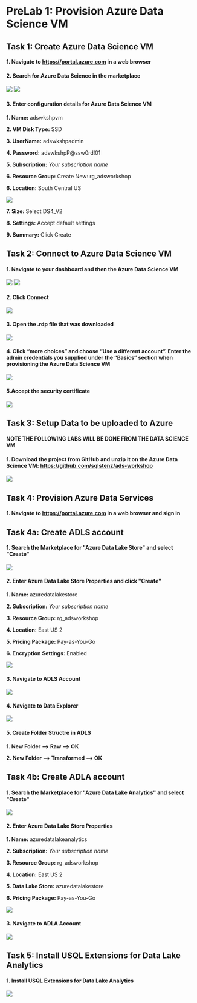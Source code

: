 # PreLab 1: Provision Azure Data Science VM

## Task 1: Create Azure Data Science VM

#### 1.	Navigate to https://portal.azure.com in a web browser

#### 2.	Search for Azure Data Science in the marketplace
   ![](/screenshots/Lab1_ProvisionServices/ADS01_Search.png)
   ![](/screenshots/Lab1_ProvisionServices/ADS02_Create.png)

#### 3. Enter configuration details for Azure Data Science VM
   **1. Name:** adswkshpvm
  
   **2. VM Disk Type:** SSD
  
   **3. UserName:** adswkshpadmin
  
   **4. Password:** adswkshpP@ssw0rd!01

   **5. Subscription:** *Your subscription name*
  
   **6. Resource Group:** Create New: rg_adsworkshop
  
   **6. Location:** South Central US
   
   ![](/screenshots/Lab1_ProvisionServices/ADS03_BasicSettings.png)
  
   **7. Size:** Select DS4_V2
  
   **8. Settings:** Accept default settings
  
   **9. Summary:** Click Create
 	
## Task 2: Connect to Azure Data Science VM
#### 1.	Navigate to your dashboard and then the Azure Data Science VM

![](/screenshots/Lab1_ProvisionServices/ADS04_Dashboard1.png)
![](/screenshots/Lab1_ProvisionServices/ADS05_Dashboard2.png)
   
#### 2.	Click Connect

   ![](/screenshots/Lab1_ProvisionServices/ADS06_Connect.png)
   
#### 3.	Open the .rdp file that was downloaded

   ![](/screenshots/Lab1_ProvisionServices/ADS07_ConnectRDP.png)
   
#### 4.	Click “more choices” and choose “Use a different account”.   Enter the admin credentials you supplied under the “Basics” section when provisioning the Azure Data Science VM

   ![](/screenshots/Lab1_ProvisionServices/ADS08_ConnectCredentials.png)
   
#### 5.Accept the security certificate

   ![](/screenshots/Lab1_ProvisionServices/ADS09_AcceptCert.png)
   
## Task 3: Setup Data to be uploaded to Azure 
#### NOTE **THE FOLLOWING LABS WILL BE DONE FROM THE DATA SCIENCE VM**
#### 1.	Download the project from GitHub and unzip it on the Azure Data Science VM: https://github.com/sqlstenz/ads-workshop

   ![](/screenshots/Lab1_ProvisionServices/ADS10_DownloadData.png)

## Task 4: Provision Azure Data Services

#### 1.	Navigate to https://portal.azure.com in a web browser and sign in

## Task 4a: Create ADLS account
#### 1.	Search the Marketplace for "Azure Data Lake Store" and select "Create"

   ![](/screenshots/Lab1_ProvisionServices/CreateADLS01_Search.png)

#### 2.	Enter Azure Data Lake Store Properties and click "Create"

   **1. Name:** azuredatalakestore<assignednumber>
  
   **2. Subscription:** *Your subscription name*
  
   **3. Resource Group:** rg_adsworkshop
  
   **4. Location:** East US 2

   **5. Pricing Package:** Pay-as-You-Go

   **6. Encryption Settings:** Enabled

   ![](/screenshots/Lab1_ProvisionServices/CreateADLS02_Properties.png)

#### 3.	Navigate to ADLS Account

   ![](/screenshots/Lab1_ProvisionServices/CreateADLS03_NavigatetoADLS.png)

#### 4.	Navigate to Data Explorer

   ![](/screenshots/Lab1_ProvisionServices/SecurityADF03_DataExplorer.png)

#### 5. Create Folder Structre in ADLS

   **1. New Folder --> Raw --> OK** 

   **2. New Folder --> Transformed --> OK**

## Task 4b: Create ADLA account
#### 1.	Search the Marketplace for "Azure Data Lake Analytics" and select "Create"

   ![](/screenshots/Lab1_ProvisionServices/CreateADLS01_Search.png)

#### 2.	Enter Azure Data Lake Store Properties

   **1. Name:** azuredatalakeanalytics<assignednumber>
  
   **2. Subscription:** *Your subscription name*
  
   **3. Resource Group:** rg_adsworkshop
  
   **4. Location:** East US 2

   **5. Data Lake Store:** azuredatalakestore<assignednumber>

   **6. Pricing Package:** Pay-as-You-Go

   ![](/screenshots/Lab1_ProvisionServices/CreateADLS02_Properties.png)

#### 3.	Navigate to ADLA Account

   ![](/screenshots/Lab1_ProvisionServices/CreateADLA03_NavigatetoADLS.png)

## Task 5: Install USQL Extensions for Data Lake Analytics

#### 1.	Install USQL Extensions for Data Lake Analytics

   ![](/screenshots/Lab1_ProvisionServices/ADS16_InstallExtensions.png)


